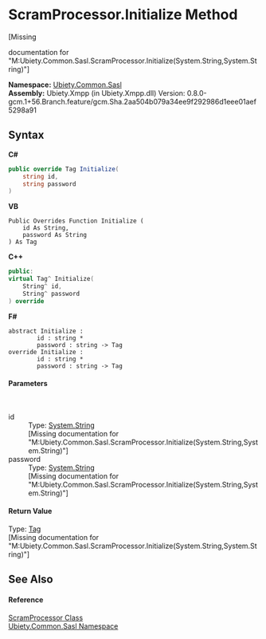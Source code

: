 # ScramProcessor.Initialize Method 
 

\[Missing <summary> documentation for "M:Ubiety.Common.Sasl.ScramProcessor.Initialize(System.String,System.String)"\]

**Namespace:**&nbsp;<a href="cd4c5a69-1ab4-14a6-950f-4a758c4f8386">Ubiety.Common.Sasl</a><br />**Assembly:**&nbsp;Ubiety.Xmpp (in Ubiety.Xmpp.dll) Version: 0.8.0-gcm.1+56.Branch.feature/gcm.Sha.2aa504b079a34ee9f292986d1eee01aef5298a91

## Syntax

**C#**<br />
``` C#
public override Tag Initialize(
	string id,
	string password
)
```

**VB**<br />
``` VB
Public Overrides Function Initialize ( 
	id As String,
	password As String
) As Tag
```

**C++**<br />
``` C++
public:
virtual Tag^ Initialize(
	String^ id, 
	String^ password
) override
```

**F#**<br />
``` F#
abstract Initialize : 
        id : string * 
        password : string -> Tag 
override Initialize : 
        id : string * 
        password : string -> Tag 
```


#### Parameters
&nbsp;<dl><dt>id</dt><dd>Type: <a href="http://msdn2.microsoft.com/en-us/library/s1wwdcbf" target="_blank">System.String</a><br />\[Missing <param name="id"/> documentation for "M:Ubiety.Common.Sasl.ScramProcessor.Initialize(System.String,System.String)"\]</dd><dt>password</dt><dd>Type: <a href="http://msdn2.microsoft.com/en-us/library/s1wwdcbf" target="_blank">System.String</a><br />\[Missing <param name="password"/> documentation for "M:Ubiety.Common.Sasl.ScramProcessor.Initialize(System.String,System.String)"\]</dd></dl>

#### Return Value
Type: <a href="aeb92aed-6e13-96e4-f864-d26234a205c1">Tag</a><br />\[Missing <returns> documentation for "M:Ubiety.Common.Sasl.ScramProcessor.Initialize(System.String,System.String)"\]

## See Also


#### Reference
<a href="0b7b7bfd-434c-03e5-50db-fb12e68f7434">ScramProcessor Class</a><br /><a href="cd4c5a69-1ab4-14a6-950f-4a758c4f8386">Ubiety.Common.Sasl Namespace</a><br />
